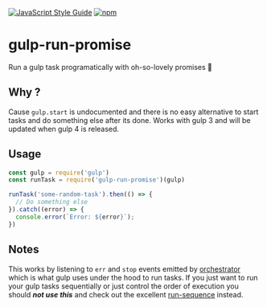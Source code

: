 [![JavaScript Style Guide](https://img.shields.io/badge/code_style-standard-brightgreen.svg?style=flat-square)](https://standardjs.com) [![npm](https://img.shields.io/npm/v/gulp-run-promise.svg?style=flat-square)](https://www.npmjs.com/package/gulp-run-promise)

# gulp-run-promise
Run a gulp task programatically with oh-so-lovely promises 🍭

## Why ?

Cause `gulp.start` is undocumented and there is no easy alternative to start tasks and do something else after its done. Works with gulp 3 and will be updated when gulp 4 is released.

## Usage
```js
const gulp = require('gulp')
const runTask = require('gulp-run-promise')(gulp)

runTask('some-random-task').then(() => {
  // Do something else
}).catch((error) => {
  console.error(`Error: ${error}`);
})
```

## Notes
This works by listening to `err` and `stop` events emitted by [orchestrator](https://github.com/robrich/orchestrator) which is what gulp uses under the hood to run tasks. If you just want to run your gulp tasks sequentially or just control the order of execution you should ***not use this*** and check out the excellent [run-sequence](https://www.npmjs.com/package/run-sequence) instead.
